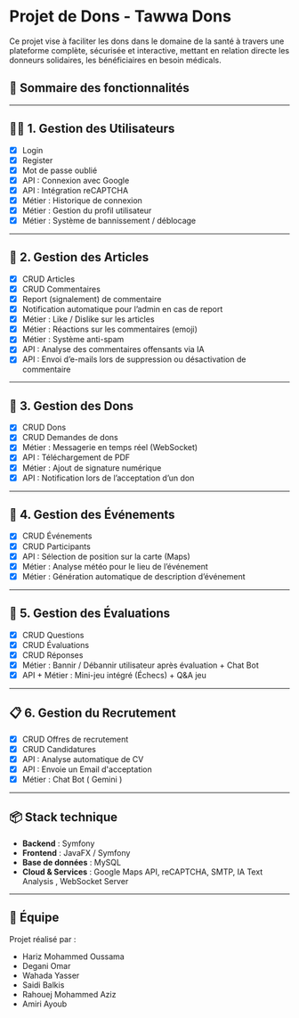 # Projet de Dons - Tawwa Dons

Ce projet vise à faciliter les dons dans le domaine de la santé à travers une plateforme complète, 
sécurisée et interactive, mettant en relation directe les donneurs solidaires, 
les bénéficiaires en besoin médicals.

## 📌 Sommaire des fonctionnalités

---

## 🧑‍⚕️ 1. Gestion des Utilisateurs

- [x] Login  
- [x] Register  
- [x] Mot de passe oublié  
- [x] API : Connexion avec Google  
- [x] API : Intégration reCAPTCHA  
- [x] Métier : Historique de connexion  
- [x] Métier : Gestion du profil utilisateur  
- [x] Métier : Système de bannissement / déblocage  

---

## 📰 2. Gestion des Articles

- [x] CRUD Articles  
- [x] CRUD Commentaires  
- [x] Report (signalement) de commentaire  
- [x] Notification automatique pour l’admin en cas de report  
- [x] Métier : Like / Dislike sur les articles  
- [x] Métier : Réactions sur les commentaires (emoji)  
- [x] Métier : Système anti-spam  
- [x] API : Analyse des commentaires offensants via IA  
- [x] API : Envoi d’e-mails lors de suppression ou désactivation de commentaire  

---

## 🎁 3. Gestion des Dons

- [x] CRUD Dons  
- [x] CRUD Demandes de dons  
- [x] Métier : Messagerie en temps réel (WebSocket)  
- [x] API : Téléchargement de PDF  
- [x] Métier : Ajout de signature numérique  
- [x] API : Notification lors de l’acceptation d’un don  

---

## 📅 4. Gestion des Événements

- [x] CRUD Événements  
- [x] CRUD Participants  
- [x] API : Sélection de position sur la carte (Maps)  
- [x] Métier : Analyse météo pour le lieu de l’événement  
- [x] Métier : Génération automatique de description d’événement  

---

## 🧠 5. Gestion des Évaluations

- [x] CRUD Questions  
- [x] CRUD Évaluations  
- [x] CRUD Réponses  
- [x] Métier : Bannir / Débannir utilisateur après évaluation  + Chat Bot
- [x] API + Métier : Mini-jeu intégré (Échecs)  + Q&A jeu

---

## 📋 6. Gestion du Recrutement

- [x] CRUD Offres de recrutement  
- [x] CRUD Candidatures  
- [x] API : Analyse automatique de CV
- [x] API : Envoie un Email d'acceptation
- [x] Métier : Chat Bot ( Gemini ) 

---

## 📦 Stack technique

- **Backend** : Symfony   
- **Frontend** : JavaFX / Symfony  
- **Base de données** : MySQL  
- **Cloud & Services** :  Google Maps API, reCAPTCHA, SMTP, IA Text Analysis ,  WebSocket Server

---
## 👥 Équipe

Projet réalisé par :

- Hariz Mohammed Oussama  
- Degani Omar  
- Wahada Yasser  
- Saidi Balkis  
- Rahouej Mohammed Aziz  
- Amiri Ayoub
